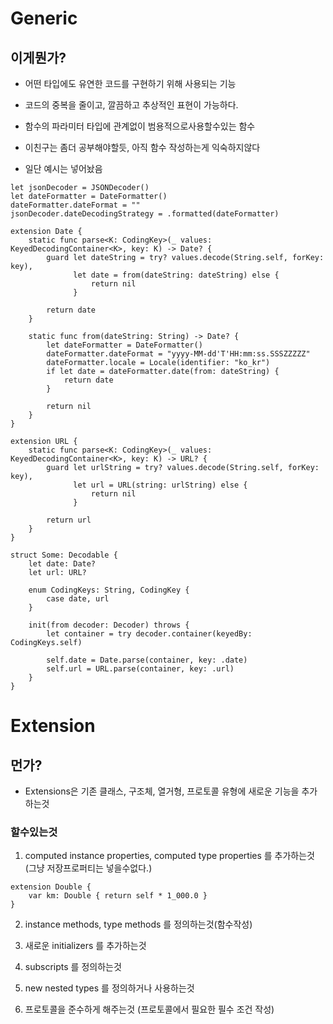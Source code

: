 # Generic

## 이게뭔가?
- 어떤 타입에도 유연한 코드를 구현하기 위해 사용되는 기능
- 코드의 중복을 줄이고, 깔끔하고 추상적인 표현이 가능하다.
- 함수의 파라미터 타입에 관계없이 범용적으로사용할수있는 함수

- 이친구는 좀더 공부해야할듯, 아직 함수 작성하는게 익숙하지않다

- 일단 예시는 넣어놨음

```
let jsonDecoder = JSONDecoder()
let dateFormatter = DateFormatter()
dateFormatter.dateFormat = ""
jsonDecoder.dateDecodingStrategy = .formatted(dateFormatter)

extension Date {
    static func parse<K: CodingKey>(_ values: KeyedDecodingContainer<K>, key: K) -> Date? {
        guard let dateString = try? values.decode(String.self, forKey: key),
              let date = from(dateString: dateString) else {
                  return nil
              }
        
        return date
    }
    
    static func from(dateString: String) -> Date? {
        let dateFormatter = DateFormatter()
        dateFormatter.dateFormat = "yyyy-MM-dd'T'HH:mm:ss.SSSZZZZZ"
        dateFormatter.locale = Locale(identifier: "ko_kr")
        if let date = dateFormatter.date(from: dateString) {
            return date
        }
        
        return nil
    }
}

extension URL {
    static func parse<K: CodingKey>(_ values: KeyedDecodingContainer<K>, key: K) -> URL? {
        guard let urlString = try? values.decode(String.self, forKey: key),
              let url = URL(string: urlString) else {
                  return nil
              }
        
        return url
    }
}

struct Some: Decodable {
    let date: Date?
    let url: URL?
    
    enum CodingKeys: String, CodingKey {
        case date, url
    }
    
    init(from decoder: Decoder) throws {
        let container = try decoder.container(keyedBy: CodingKeys.self)
        
        self.date = Date.parse(container, key: .date)
        self.url = URL.parse(container, key: .url)
    }
}
```


# Extension

## 먼가?

- Extensions은 기존 클래스, 구조체, 열거형, 프로토콜 유형에 새로운 기능을 추가하는것

### 할수있는것
1. computed instance properties, computed type properties 를 추가하는것 (그냥 저장프로퍼티는 넣을수없다.)

```
extension Double {
	var km: Double { return self * 1_000.0 }
}
```

2. instance methods, type methods 를 정의하는것(함수작성)


3. 새로운 initializers 를 추가하는것


4. subscripts 를 정의하는것


5. new nested types 를 정의하거나 사용하는것


6. 프로토콜을 준수하게 해주는것 (프로토콜에서 필요한 필수 조건 작성) 



